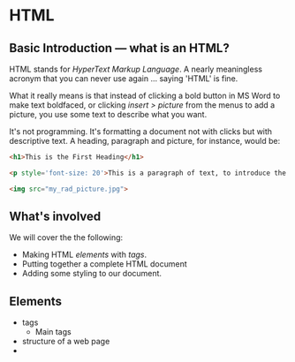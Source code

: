 # HTML

## Basic Introduction — what is an HTML?

HTML stands for *HyperText Markup Language*.  A nearly meaningless acronym that you can never use again ... saying 'HTML' is fine.

What it really means is that instead of clicking a bold button in MS Word to make text boldfaced, or clicking *insert > picture* from the menus to add a picture, you use some text to describe what you want.  

It's not programming.  It's formatting a document not with clicks but with descriptive text.  A heading, paragraph and picture, for instance, would be:

```HTML
<h1>This is the First Heading</h1>

<p style='font-size: 20'>This is a paragraph of text, to introduce the image that will be set up below</p>

<img src="my_rad_picture.jpg">
```

## What's involved

We will cover the the following:
* Making HTML *elements* with *tags*.
* Putting together a complete HTML document
* Adding some styling to our document.


## Elements

* tags
  * Main tags
* structure of a web page
* 